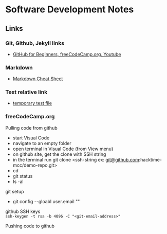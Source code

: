 # Software Development Notes

## Links
### Git, Github, Jekyll links
- [GitHub for Beginners, freeCodeCamp.org, Youtube](https://www.youtube.com/watch?v=RGOj5yH7evk)

### Markdown
- [Markdown Cheat Sheet](https://www.markdownguide.org/cheat-sheet/)

### Test relative link
- [temporary test file](deleteme.md)


### freeCodeCamp.org
Pulling code from github
- start Visual Code
- navigate to an empty folder
- open terminal in Visual Code (from View menu)
- on github site, get the clone with SSH string
- in the terminal run git clone <ssh-string ex: git@github.com:hacktime-mcc/demo-repo.git>
- cd <folder>
- git status
- ls -al

git setup
- git config --gloabl user.email "<email-address>"

github SSH keys<br/>
``
ssh-keygen -t rsa -b 4096 -C "<git-email-address>"
``


Pushing code to github


